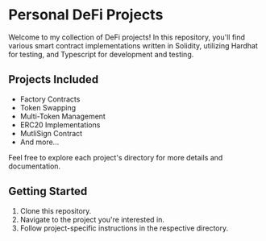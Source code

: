# Personal DeFi Projects

Welcome to my collection of DeFi projects! In this repository, you'll find various smart contract implementations written in Solidity, utilizing Hardhat for testing, and Typescript for development and testing.

## Projects Included
- Factory Contracts
- Token Swapping
- Multi-Token Management
- ERC20 Implementations
- MutliSign Contract
- And more...

Feel free to explore each project's directory for more details and documentation.

## Getting Started
1. Clone this repository.
2. Navigate to the project you're interested in.
3. Follow project-specific instructions in the respective directory.
